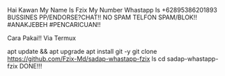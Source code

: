 Hai Kawan My Name Is Fzix
My Number Whastapp Is +62895386201893
BUSSINES PP/ENDORSE?CHAT!!
NO SPAM TELFON SPAM/BLOK!!
#ANAKJEBEH 
#PENCARICUAN!!

Cara Pakai!!
Via Termux

apt update && apt upgrade
apt install git -y
git clone https://github.com/Fzix-Md/sadap-whastapp-fzix
ls
cd sadap-whastapp-fzix
DONE!!!
